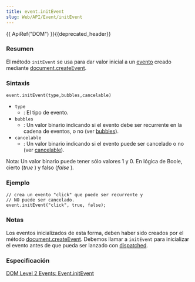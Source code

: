 ```yaml
---
title: event.initEvent
slug: Web/API/Event/initEvent
---
```


{{ ApiRef("DOM") }}{{deprecated_header}}

### Resumen

El método `initEvent` se usa para dar valor inicial a un [evento](/es/DOM/event) creado mediante [document.createEvent](/es/DOM/document.createEvent).

### Sintaxis

```
event.initEvent(type,bubbles,cancelable)
```

- `type`
  - : El tipo de evento.
- `bubbles`
  - : Un valor binario indicando si el evento debe ser recurrente en la cadena de eventos, o no (ver [bubbles](/es/docs/DOM/event.bubbles)).
- `cancelable`
  - : Un valor binario indicando si el evento puede ser cancelado o no (ver [cancelable](/es/docs/DOM/event.cancelable)).

Nota: Un valor binario puede tener sólo valores 1 y 0. En lógica de Boole, cierto (_true_ ) y falso (_false_ ).

### Ejemplo

```
// crea un evento "click" que puede ser recurrente y
// NO puede ser cancelado.
event.initEvent("click", true, false);
```

### Notas

Los eventos inicializados de esta forma, deben haber sido creados por el método [document.createEvent](/es/DOM/document.createEvent). Debemos llamar a `initEvent` para inicializar el evento antes de que pueda ser lanzado con [dispatched](/es/DOM/element.dispatchEvent).

### Especificación

[DOM Level 2 Events: Event.initEvent](http://www.w3.org/TR/DOM-Level-2-Events/events.html#Events-Event-initEvent)
